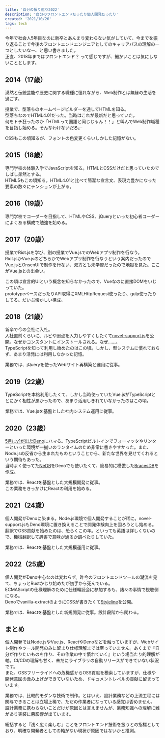```yaml
---
title: '自分の振り返り2022'
description: '自分のフロントエンドだったり個人開発だったり'
created: '2021/10/26'
tags: tech
---
```


今年で社会人5年目なのに新卒とあんまり変わらない気がしていて、今までを振り返ることで今後のフロントエンドエンジニアとしてのキャリアパスの理解の一つとしたいなー、と思い書きました。  
正直、2018年まではフロントエンド？ って感じですが、細かいことは気にしないこととします。

## 2014（17歳）
漠然と伝統芸能や歴史に関する職種に憧れながら、Web制作とは無縁の生活を過ごす。

授業で、型落ちのホームページビルダーを通してHTMLを知る。  
型落ちなのでHTML4.01だった。当時はこれが最新だと思っていた。  
何をトチ狂ったのか「HTMLって国語と同じじゃん！！」と叫んでWeb制作職種を目指し始める。~~そんなわけないだろ。~~

CSSもこの頃知るが、フォントの色変更くらいしかした記憶がない。

## 2015（18歳）
専門学校の体験入学でJavaScriptを知る。HTMLとCSSだけだと思っていたのでしばし呆然とする。  
HTML5もこの頃知る。HTML4.01と比べて簡潔な宣言文、表現力豊かになった要素の数々にテンションが上がる。

## 2016（19歳）
専門学校でコーダーを目指して、HTMLやCSS、jQueryといった初心者コーダーによくある構成で勉強を始める。

## 2017（20歳）
授業でRiot.jsを学び、別の授業でVue.jsでのWebアプリ制作を行なう。  
Riot.jsかVue.jsのどちらかでWebアプリ制作を行なうという案内だったのでVue.jsとOnsenUIで制作を行ない、双方とも未学習だったので地獄を見た。ここがVue.jsとの出会い。

この頃は宣言的UIという概念を知らなかったので、Vueなのに直接DOMをいじっていた。  
prototypeベースだったりAPI取得にXMLHttpRequest使ったり、gulp使ったりしてる。だいぶ懐かしい構成。

## 2018（21歳）
新卒で今の会社に入社。  
入社直前くらいに、ルビや圏点を入力しやすくしたくて[novel-support.js](https://github.com/windchime-yk/novel-support.js)を公開。なぜかコンスタントにインストールされる。なぜ……。  
TypeScriptを知って利用し始めたのはこの頃。しかし、型システムに慣れておらず、あまり活発には利用しなかった記憶。

業務では、jQueryを使ったWebサイト再構築と運用に従事。

## 2019（22歳）
TypeScriptを本格利用したくて、しかし当時使っていたVue.jsがTypeScriptととにかく相性が悪かったので、あまり活用しきれていなかったのはこの頃。

業務では、Vue.jsを基盤とした社内システム運用に従事。

## 2020（23歳）
[5月にv1が出たDeno](https://deno.com/blog/v1)にハマる。TypeScriptビルトインでフォーマッタやリンターといった環境が一揃いのランタイムのため非常に書きやすかった。また、Node.jsの反省から生まれたものということから、新たな世界を見せてくれるという期待もあった。  
当時よく使ってた[NeDB](https://github.com/louischatriot/nedb)をDenoでも使いたくて、簡易的に模倣した[BracesDB](https://github.com/windchime-yk/bracesdb)を作成。

業務では、Reactを基盤とした大規模開発に従事。  
この業務をきっかけにReactの利用を始める。

## 2021（24歳）
個人開発がDenoに染まる。Node.js環境で個人開発することが稀に。novel-support.jsもDeno環境に置き換えることで開発体験向上を図ろうとし始める。  
翻訳でOSS貢献を始めたのは、恐らくこの年。といっても英語は詳しくないので、機械翻訳して辞書で意味が通るか調べたりしていた。

業務では、Reactを基盤とした大規模運用に従事。

## 2022（25歳）
個人開発がDeno中心なのは変わらず。昨今のフロントエンドツールの潮流を見て、ちょっとRustかじり始めたが初手から死んでいる。  
ECMAScriptの仕様理解のために仕様輪読会に参加するも、諸々の事情で視聴側になる。  
Denoでvanilla-extractのようにCSSが書きたくて[Styleline](https://github.com/windchime-yk/styleline)を公開。

業務では、Reactを基盤とした新規開発に従事。設計段階から関わる。

## まとめ
個人開発ではNode.jsやVue.js、ReactやDenoなどを触っていますが、Webサイト制作やツール開発のみに留まり仕様理解までは至っていません。あくまで『自分が作りたいものを作り、その作業の中で慣れていく』という場当たり的理解が軸。CI/CDの理解も甘く、未だにライブラリの自動リリースができていない状況です。  
また、OSSフリーライドへの危機感からOSS貢献を模索していますが、仕様や開発意図の汲み上げができていないため、ドキュメントレベルの貢献に留まっています。

業務では、比較的モダンな技術で制作。とはいえ、設計業務などの上流工程には関与できることは立場上稀で、ただの作業者になっている感覚は否めません。  
設計業務に携わらないことだけが原因とは言えませんが、業務知識への理解に難があり実装に悪影響が出ています。

総括すると『浅く広く楽しむ』ことをフロントエンド技術を扱うとの指標としており、明確な開発者としての軸がない現状が原因ではないかと推測。
